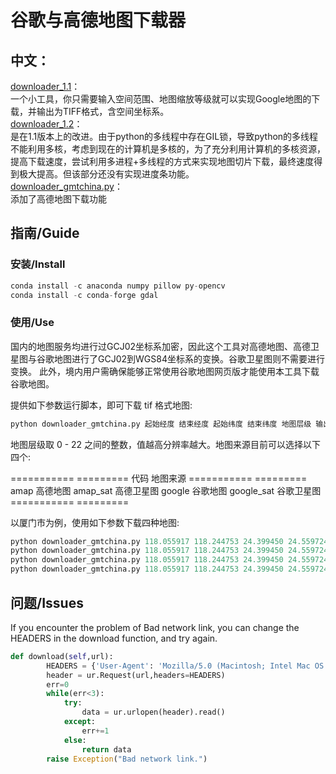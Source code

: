 # 谷歌与高德地图下载器

## 中文：  
[downloader_1.1](https://github.com/zhengjie9510/Google-Map-Downloader/blob/master/downloader_1.1.py)：  
    一个小工具，你只需要输入空间范围、地图缩放等级就可以实现Google地图的下载，并输出为TIFF格式，含空间坐标系。  
[downloader_1.2](https://github.com/zhengjie9510/Google-Map-Downloader/blob/master/downloader_1.2.py)：  
    是在1.1版本上的改进。由于python的多线程中存在GIL锁，导致python的多线程不能利用多核，考虑到现在的计算机是多核的，为了充分利用计算机的多核资源，提高下载速度，尝试利用多进程+多线程的方式来实现地图切片下载，最终速度得到极大提高。但该部分还没有实现进度条功能。  
[downloader_gmtchina.py](https://github.com/CovMat/google-map-downloader/blob/master/downloader_gmtchina.py)：  
    添加了高德地图下载功能 

## 指南/Guide
### 安装/Install
```python
conda install -c anaconda numpy pillow py-opencv
conda install -c conda-forge gdal 
```
### 使用/Use
国内的地图服务均进行过GCJ02坐标系加密，因此这个工具对高德地图、高德卫星图与谷歌地图进行了GCJ02到WGS84坐标系的变换。谷歌卫星图则不需要进行变换。
此外，境内用户需确保能够正常使用谷歌地图网页版才能使用本工具下载谷歌地图。

提供如下参数运行脚本，即可下载 tif 格式地图:
```python
python downloader_gmtchina.py 起始经度 结束经度 起始纬度 结束纬度 地图层级 输出图片文件名 地图来源
```
地图层级取 0 - 22 之间的整数，值越高分辨率越大。地图来源目前可以选择以下四个:

=========== =========
代码         地图来源
=========== =========
amap        高德地图
amap_sat    高德卫星图
google      谷歌地图
google_sat  谷歌卫星图
=========== =========

以厦门市为例，使用如下参数下载四种地图:

```python
python downloader_gmtchina.py 118.055917 118.244753 24.399450 24.559724 12 google.tif google
python downloader_gmtchina.py 118.055917 118.244753 24.399450 24.559724 16 google_sat.tif google_sat
python downloader_gmtchina.py 118.055917 118.244753 24.399450 24.559724 12 amap.tif amap
python downloader_gmtchina.py 118.055917 118.244753 24.399450 24.559724 16 amap_sat.tif amap_sat
```

## 问题/Issues
If you encounter the problem of Bad network link, you can change the HEADERS in the download function, and try again.
```python
def download(self,url):
        HEADERS = {'User-Agent': 'Mozilla/5.0 (Macintosh; Intel Mac OS X 10_7_5) AppleWebKit/537.36 (KHTML, like Gecko) Chrome/29.0.1547.76 Safari/537.36'}
        header = ur.Request(url,headers=HEADERS)
        err=0
        while(err<3):
            try:
                data = ur.urlopen(header).read()
            except:
                err+=1
            else:
                return data
        raise Exception("Bad network link.")
```
